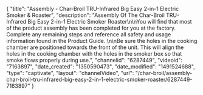 {
    "title": "Assembly - Char-Broil TRU-Infrared Big Easy 2-in-1 Electric Smoker & Roaster",
    "description": "Assembly Of The Char-Broil TRU-Infrared Big Easy 2-in-1 Electric Smoker Roaster\n\nYou will find that most of the product assembly has been completed for you at the factory. Complete any remaining steps and reference all safety and usage information found in the Product Guide. \n\nBe sure the holes in the cooking chamber are positioned towards the front of the unit. This will align the holes in the cooking chamber with the holes in the smoker box so that smoke flows properly during use.",
    "channelid": "6287449",
    "videoid": "7163897",
    "date_created": "1350590473",
    "date_modified": "1491524688",
    "type": "captivate",
    "layout": "channelVideo",
    "url": "\/char-broil\/assembly-char-broil-tru-infrared-big-easy-2-in-1-electric-smoker-roaster\/6287449-7163897"
}
